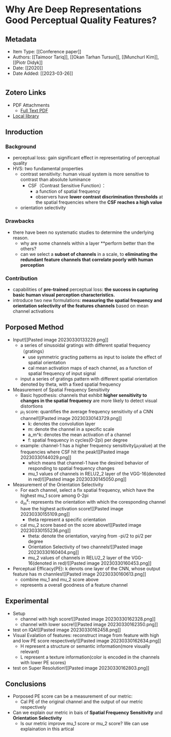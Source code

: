 # Why Are Deep Representations Good Perceptual Quality Features?
## Metadata
* Item Type: [[Conference paper]] 
* Authors: [[Taimoor Tariq]], [[Okan Tarhan Tursun]], [[Munchurl Kim]], [[Piotr Didyk]] 
* Date: [[2020]] 
* Date Added: [[2023-03-26]] 
# 
## Zotero Links
* PDF Attachments
	- [Full Text PDF](zotero://open-pdf/library/items/BCEG8L4U) 
* [Local library](zotero://select/items/1_4R6Y3YN4) 
## Inroduction
### Background
- perceptual loss: gain significant effect in representating of perceptual quality
- HVS: two fundamental properties
	- contrast sensitivity: human visual system is more sensitive to contrast than absolute luminance
		- CSF（Contrast Sensitive Function）：
			- a function of spatial frequency
			- observers have **lower contrast discrimination thresholds** at the spatial frequencies where the **CSF reaches a high value**
	- orientation selectivity
### Drawbacks
- there have been no systematic studies to determine the underlying reason.
	- why are some channels within a layer **perform better than the others?
	- can we select a **subset of channels** in a scale, to **eliminating the redundant feature channels that correlate poorly with human perception**
### Contribution
- capabilities of **pre-trained** perceptual loss: **the success in capturing basic human visual perception characteristics.**
- introduce two new formulations: **measuring the spatial frequency and orientation selectivity of the features channels** based on mean channel activations
## Porposed Method
- Input![[Pasted image 20230330133229.png]]
	- a series of sinusoidal gratings with different spatial frequency（gratings）
		- use symmetric gracting patterns as input to isolate the effect of spatial orientation
		- cal mean activation maps of each channel, as a function of spatial frequency of input signal
	- input a series of gratings pattern with different spatial orientation denoted by theta, with a fixed spatial frequency 
- Measurement of Spatial Frequency Sensitivity
	- Basic hypothesis: channels that exhibit **higher sensitivity to changes in the spatial frequency** are more likely to detect visual distortions
	- $\mu_1$ score: quantifies the average frequency sensitivity of a CNN channel![[Pasted image 20230330143729.png]]
		- k: denotes the convolution layer
		- m: denote the channel in a specific scale 
		- a_m^k: denotes the mean activation of a channel
		- f: spatial frequency in cycles(0-2pi) per degree
	- example: channel-1 has a higher frequency sensitivity($\mu_1$value) at the frequencies where CSF hit the peak![[Pasted image 20230330144029.png]]
		- which means that channel-1 have the desired behavior of responding to spatial frequency changes
		- mu_1 values of channels in RELU2_2 layer of the VGG-16(denoted in red)![[Pasted image 20230330145050.png]]
- Measurement of the Orientation Selectivity
	- For each channel, select a fix spatial frequency, which have the highest mu_1 score among 0-2pi
	- $\hat{a}^k_m$: represents the orientation with which the coresponding channel have the highest activation score![[Pasted image 20230330155109.png]]
		- theta represent a specific orientation
	- cal mu_2 score based on the score above![[Pasted image 20230330155236.png]]
		- theta: denote the orientation, varying from -pi/2 to pi/2 per degree
		- Orientation Selectivity of two channels![[Pasted image 20230330160404.png]]
		- mu_2 values of channels in RELU2_2 layer of the VGG-16(denoted in red)![[Pasted image 20230330160453.png]]
- Perceptual Efficacy(PE): k denots one layer of the CNN, whose output feature has m channles![[Pasted image 20230330160613.png]]
	- combine mu_1 and mu_2 score above
	- represents a overall goodness of a feature channel
## Experimental
- Setup
	- channel with high score![[Pasted image 20230330162328.png]]
	- channel with lower socre![[Pasted image 20230330162350.png]]
- test on IQA![[Pasted image 20230330162458.png]]
- Visual Evalation of features: reconstruct image from feature with high and low PE score respectively![[Pasted image 20230330162634.png]]
	- H represent a structure or semantic information(more visually relevant)
	- L represent a texture information(color is encoded in the channels with lower PE scores)
- test on Super Resolution![[Pasted image 20230330162803.png]]
## Conclusions
- Porposed PE score can be a measurement of our metric: 
	- Cal PE of the original channel and the output of our metric respectively
- Can we explain our metric in bais of **Spatial Frequency Sensitivity** and **Orientation Selectivity**
	- Is our metric improve mu_1 score or mu_2 score? We can use explaination in this artical